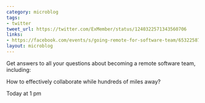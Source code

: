 ```yaml
---
category: microblog
tags:
- twitter
tweet_url: https://twitter.com/ExMember/status/1240322571343560706
links:
- https://facebook.com/events/s/going-remote-for-software-team/653225875438479/
layout: microblog
---
```

Get answers to all your questions about becoming a remote software team, including:

How to effectively collaborate while hundreds of miles away?

Today at 1 pm
